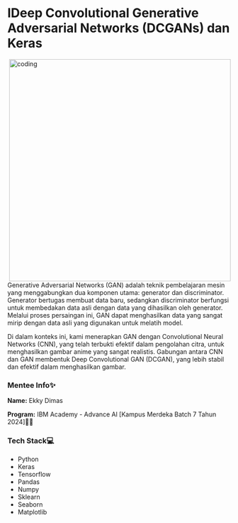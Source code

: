 # IDeep Convolutional Generative Adversarial Networks (DCGANs) dan Keras 

<img align="right" alt="coding" width="500" src="https://media.giphy.com/media/xT9Iggb4hX3e9og0rc/giphy.gif">

  
  Generative Adversarial Networks (GAN) adalah teknik pembelajaran mesin yang menggabungkan dua komponen utama: generator dan discriminator. Generator bertugas membuat data baru, sedangkan discriminator berfungsi untuk membedakan data asli dengan data yang dihasilkan oleh generator. Melalui proses persaingan ini, GAN dapat menghasilkan data yang sangat mirip dengan data asli yang digunakan untuk melatih model.

Di dalam konteks ini, kami menerapkan GAN dengan Convolutional Neural Networks (CNN), yang telah terbukti efektif dalam pengolahan citra, untuk menghasilkan gambar anime yang sangat realistis. Gabungan antara CNN dan GAN membentuk Deep Convolutional GAN (DCGAN), yang lebih stabil dan efektif dalam menghasilkan gambar.


### Mentee Info✨

**Name:** Ekky Dimas

**Program:** IBM Academy - Advance Al [Kampus Merdeka Batch 7 Tahun 2024]🏫🎉

### Tech Stack💻

* Python
* Keras
* Tensorflow
* Pandas
* Numpy
* Sklearn
* Seaborn
* Matplotlib 
